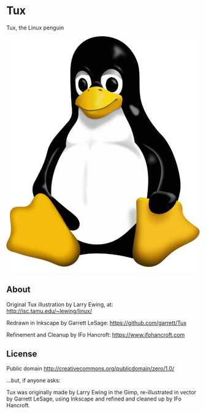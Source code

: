# Tux

Tux, the Linux penguin

![Tux](./tux-large.png)


## About

Original Tux illustration by Larry Ewing, at:
  http://isc.tamu.edu/~lewing/linux/

Redrawn in Inkscape by Garrett LeSage:
  https://github.com/garrett/Tux

Refinement and Cleanup by IFo Hancroft:
  https://www.ifohancroft.com

## License

Public domain
  http://creativecommons.org/publicdomain/zero/1.0/

...but, if anyone asks:

Tux was originally made by Larry Ewing in the Gimp,
re-illustrated in vector by Garrett LeSage, using Inkscape
and refined and cleaned up by IFo Hancroft.
